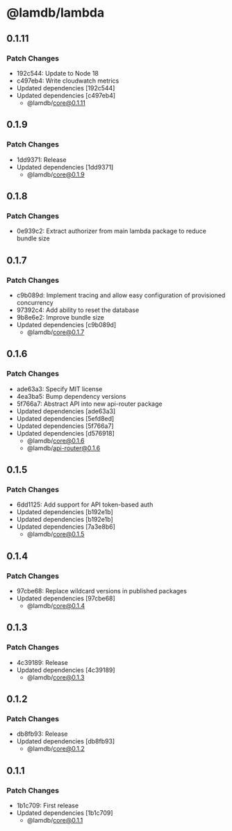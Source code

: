 # @lamdb/lambda

## 0.1.11

### Patch Changes

- 192c544: Update to Node 18
- c497eb4: Write cloudwatch metrics
- Updated dependencies [192c544]
- Updated dependencies [c497eb4]
  - @lamdb/core@0.1.11

## 0.1.9

### Patch Changes

- 1dd9371: Release
- Updated dependencies [1dd9371]
  - @lamdb/core@0.1.9

## 0.1.8

### Patch Changes

- 0e939c2: Extract authorizer from main lambda package to reduce bundle size

## 0.1.7

### Patch Changes

- c9b089d: Implement tracing and allow easy configuration of provisioned concurrency
- 97392c4: Add ability to reset the database
- 9b8e6e2: Improve bundle size
- Updated dependencies [c9b089d]
  - @lamdb/core@0.1.7

## 0.1.6

### Patch Changes

- ade63a3: Specify MIT license
- 4ea3ba5: Bump dependency versions
- 5f766a7: Abstract API into new api-router package
- Updated dependencies [ade63a3]
- Updated dependencies [5efd8ed]
- Updated dependencies [5f766a7]
- Updated dependencies [d576918]
  - @lamdb/core@0.1.6
  - @lamdb/api-router@0.1.6

## 0.1.5

### Patch Changes

- 6dd1125: Add support for API token-based auth
- Updated dependencies [b192e1b]
- Updated dependencies [b192e1b]
- Updated dependencies [7a3e8b6]
  - @lamdb/core@0.1.5

## 0.1.4

### Patch Changes

- 97cbe68: Replace wildcard versions in published packages
- Updated dependencies [97cbe68]
  - @lamdb/core@0.1.4

## 0.1.3

### Patch Changes

- 4c39189: Release
- Updated dependencies [4c39189]
  - @lamdb/core@0.1.3

## 0.1.2

### Patch Changes

- db8fb93: Release
- Updated dependencies [db8fb93]
  - @lamdb/core@0.1.2

## 0.1.1

### Patch Changes

- 1b1c709: First release
- Updated dependencies [1b1c709]
  - @lamdb/core@0.1.1
